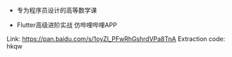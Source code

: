 - 专为程序员设计的高等数学课

- Flutter高级进阶实战 仿哔哩哔哩APP

Link: https://pan.baidu.com/s/1oyZI_PFwRhGshrdVPa8TnA Extraction code: hkqw

